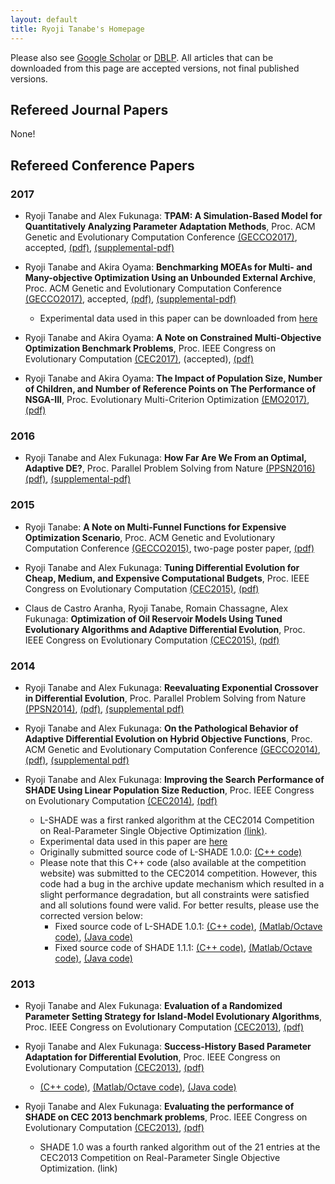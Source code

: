 ```yaml
---
layout: default
title: Ryoji Tanabe's Homepage
---
```


Please also see [Google Scholar](https://scholar.google.co.jp/citations?user=xze7scoAAAAJ&hl=en) or [DBLP](http://dblp.uni-trier.de/pers/hd/t/Tanabe:Ryoji). All articles that can be downloaded from this page are accepted versions, not final published versions.

## Refereed Journal Papers

None!

## Refereed Conference Papers

### 2017 

*  Ryoji Tanabe and Alex Fukunaga: **TPAM: A Simulation-Based Model for Quantitatively Analyzing Parameter Adaptation Methods**, Proc. ACM Genetic and Evolutionary Computation Conference [(GECCO2017)](http://gecco-2017.sigevo.org/), accepted, [(pdf)](pdf/tf-gecco2017.pdf), [(supplemental-pdf)](pdf/tf-gecco2017-supp.pdf)

* Ryoji Tanabe and Akira Oyama: **Benchmarking MOEAs for Multi- and Many-objective Optimization Using an Unbounded External Archive**, Proc. ACM Genetic and Evolutionary Computation Conference [(GECCO2017)](http://gecco-2017.sigevo.org/), accepted, [(pdf)](pdf/to-gecco2017.pdf), [(supplemental-pdf)](pdf/to-gecco2017-supp.pdf)
  * Experimental data used in this paper can be downloaded from [here](https://sites.google.com/site/benchmarkingmoeas/)

* Ryoji Tanabe and Akira Oyama: **A Note on Constrained Multi-Objective Optimization Benchmark Problems**, Proc. IEEE Congress on Evolutionary Computation [(CEC2017)](http://www.cec2017.org/), (accepted), [(pdf)](pdf/to-cec2017.pdf)

* Ryoji Tanabe and Akira Oyama: **The Impact of Population Size, Number of Children, and Number of Reference Points on The Performance of NSGA-III**, Proc. Evolutionary Multi-Criterion Optimization [(EMO2017)](http://www.emo2017.org/), [(pdf)](pdf/to-emo2017.pdf)
  
### 2016

* Ryoji Tanabe and Alex Fukunaga: **How Far Are We From an Optimal, Adaptive DE?**, Proc. Parallel Problem Solving from Nature [(PPSN2016)](http://www.ppsn2016.org/conference/) [(pdf)](pdf/tf-ppsn16.pdf), [(supplemental-pdf)](pdf/tf-ppsn16-supp.pdf)

### 2015
    
* Ryoji Tanabe: **A Note on Multi-Funnel Functions for Expensive Optimization Scenario**, Proc. ACM Genetic and Evolutionary Computation Conference [(GECCO2015)](http://www.sigevo.org/gecco-2015/index.html), two-page poster paper, [(pdf)](pdf/t-gecco2015.pdf)

* Ryoji Tanabe and Alex Fukunaga: **Tuning Differential Evolution for Cheap, Medium, and Expensive Computational Budgets**, Proc. IEEE Congress on Evolutionary Computation [(CEC2015)](http://sites.ieee.org/cec2015/), [(pdf)](pdf/tf-cec2015.pdf)

* Claus de Castro Aranha, Ryoji Tanabe, Romain Chassagne, Alex Fukunaga: **Optimization of Oil Reservoir Models Using Tuned Evolutionary Algorithms and Adaptive Differential Evolution**, Proc. IEEE Congress on Evolutionary Computation [(CEC2015)](http://sites.ieee.org/cec2015/), [(pdf)](pdf/atcf-cec2015.pdf)

### 2014

* Ryoji Tanabe and Alex Fukunaga: **Reevaluating Exponential Crossover in Differential Evolution**, Proc. Parallel Problem Solving from Nature [(PPSN2014)](http://ppsn2014.ijs.si/), [(pdf)](pdf/tf-ppsn2014.pdf), [(supplemental pdf)](pdf/tf-ppsn2014-supp.pdf)

* Ryoji Tanabe and Alex Fukunaga: **On the Pathological Behavior of Adaptive Differential Evolution on Hybrid Objective Functions**, Proc. ACM Genetic and Evolutionary Computation Conference [(GECCO2014)](http://www.sigevo.org/gecco-2014/), [(pdf)](pdf/tf-gecco2014.pdf), [(supplemental pdf)](pdf/tf-gecco2014-supp.pdf)

* Ryoji Tanabe and Alex Fukunaga: **Improving the Search Performance of SHADE Using Linear Population Size Reduction**, Proc. IEEE Congress on Evolutionary Computation [(CEC2014)](http://www.ieee-wcci2014.org/), [(pdf)](pdf/tf-cec2014.pdf)
  * L-SHADE was a first ranked algorithm at the CEC2014 Competition on Real-Parameter Single Objective Optimization [(link)](http://www3.ntu.edu.sg/home/EPNSugan/index_files/CEC2014/CEC2014.htm).
  * Experimental data used in this paper are [here](expdata/Tanabe-CEC14-results.zip)
  * Originally submitted source code of L-SHADE 1.0.0: [(C++ code)](code/LSHADE1.0.0_CEC2014.zip)
  * Please note that this C++ code (also available at the competition website) was submitted to the CEC2014 competition. However, this code had a bug in the archive update mechanism which resulted in a slight performance degradation, but all constraints were satisfied and all solutions found were valid. For better results, please use the corrected version below:
    * Fixed source code of L-SHADE 1.0.1: [(C++ code)](code/LSHADE1.0.1_CEC2014.zip), [(Matlab/Octave code)](code/LSHADE1.0.1_CEC2014_Octave-Matlab.zip), [(Java code)](code/LSHADE1.0.1_CEC2014_Java.zip)
    * Fixed source code of SHADE 1.1.1: [(C++ code)](code/SHADE1.1.1_CEC2014_c++.zip), [(Matlab/Octave code)](code/SHADE1.1.1_CEC2014_Matlab_Octave.zip), [(Java code)](code/SHADE1.1.1_CEC2014_Java.zip)

### 2013

* Ryoji Tanabe and Alex Fukunaga: **Evaluation of a Randomized Parameter Setting Strategy for Island-Model Evolutionary Algorithms**, Proc. IEEE Congress on Evolutionary Computation [(CEC2013)](http://www.cec2013.org/), [(pdf)](tf-cec2013-rhim.pdf)

* Ryoji Tanabe and Alex Fukunaga: **Success-History Based Parameter Adaptation for Differential Evolution**, Proc. IEEE Congress on Evolutionary Computation [(CEC2013)](http://www.cec2013.org/), [(pdf)](tf-cec2013-shade.pdf)
    * [(C++ code)](code/SHADE1.1.1_CEC2014_c++.zip), [(Matlab/Octave code)](code/SHADE1.1.1_CEC2014_Matlab_Octave.zip), [(Java code)](code/SHADE1.1.1_CEC2014_Java.zip)

* Ryoji Tanabe and Alex Fukunaga: **Evaluating the performance of SHADE on CEC 2013 benchmark problems**, Proc. IEEE Congress on Evolutionary Computation [(CEC2013)](http://www.cec2013.org/), [(pdf)](pdf/tf-cec2013-compe.pdf)
  * SHADE 1.0 was a fourth ranked algorithm out of the 21 entries at the CEC2013 Competition on Real-Parameter Single Objective Optimization. (link)
